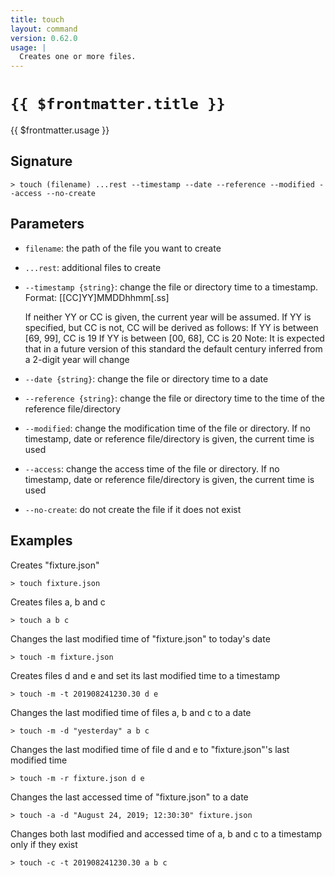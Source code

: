 ```yaml
---
title: touch
layout: command
version: 0.62.0
usage: |
  Creates one or more files.
---
```


# `{{ $frontmatter.title }}`

<div style='white-space: pre-wrap;'>{{ $frontmatter.usage }}</div>

## Signature

```> touch (filename) ...rest --timestamp --date --reference --modified --access --no-create```

## Parameters

 -  `filename`: the path of the file you want to create
 -  `...rest`: additional files to create
 -  `--timestamp {string}`: change the file or directory time to a timestamp. Format: [[CC]YY]MMDDhhmm[.ss]

      If neither YY or CC is given, the current year will be assumed. If YY is specified, but CC is not, CC will be derived as follows:
      	If YY is between [69, 99], CC is 19
      	If YY is between [00, 68], CC is 20
      Note: It is expected that in a future version of this standard the default century inferred from a 2-digit year will change
 -  `--date {string}`: change the file or directory time to a date
 -  `--reference {string}`: change the file or directory time to the time of the reference file/directory
 -  `--modified`: change the modification time of the file or directory. If no timestamp, date or reference file/directory is given, the current time is used
 -  `--access`: change the access time of the file or directory. If no timestamp, date or reference file/directory is given, the current time is used
 -  `--no-create`: do not create the file if it does not exist

## Examples

Creates "fixture.json"
```shell
> touch fixture.json
```

Creates files a, b and c
```shell
> touch a b c
```

Changes the last modified time of "fixture.json" to today's date
```shell
> touch -m fixture.json
```

Creates files d and e and set its last modified time to a timestamp
```shell
> touch -m -t 201908241230.30 d e
```

Changes the last modified time of files a, b and c to a date
```shell
> touch -m -d "yesterday" a b c
```

Changes the last modified time of file d and e to "fixture.json"'s last modified time
```shell
> touch -m -r fixture.json d e
```

Changes the last accessed time of "fixture.json" to a date
```shell
> touch -a -d "August 24, 2019; 12:30:30" fixture.json
```

Changes both last modified and accessed time of a, b and c to a timestamp only if they exist
```shell
> touch -c -t 201908241230.30 a b c
```
